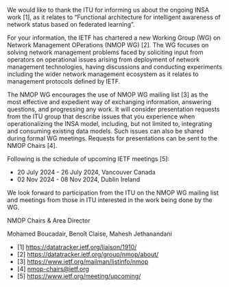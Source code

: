 We would like to thank the ITU for informing us about the ongoing INSA work [1], as it relates to “Functional architecture for intelligent awareness of network status based on federated learning”.
 
For your information, the IETF has chartered a new Working Group (WG) on Network Management OPerations (NMOP WG) [2]. The WG focuses on solving network management problems faced by soliciting input from operators on operational issues arising from deployment of network management technologies, having discussions and conducting experiments including the wider network management ecosystem as it relates to management protocols defined by IETF.
 
The NMOP WG encourages the use of NMOP WG mailing list [3] as the most effective and expedient way of exchanging information, answering questions, and progressing any work. It will consider presentation requests from the ITU group that describe issues that you experience when operationalizing the INSA model, including, but not limited to, integrating and consuming existing data models. Such issues can also be shared during formal WG meetings. Requests for presentations can be sent to the NMOP Chairs [4].
 
Following is the schedule of upcoming IETF meetings [5]:

- 20 July 2024 - 26 July 2024, Vancouver Canada
- 02 Nov 2024 - 08 Nov 2024, Dublin Ireland
 
We look forward to participation from the ITU on the NMOP WG mailing list and meetings from those in ITU interested in the work being done by the WG.
 
NMOP Chairs & Area Director

Mohamed Boucadair, Benoît Claise, Mahesh Jethanandani

* [1] https://datatracker.ietf.org/liaison/1910/
* [2] https://datatracker.ietf.org/group/nmop/about/
* [3] https://www.ietf.org/mailman/listinfo/nmop
* [4] nmop-chairs@ietf.org
* [5] https://www.ietf.org/meeting/upcoming/
